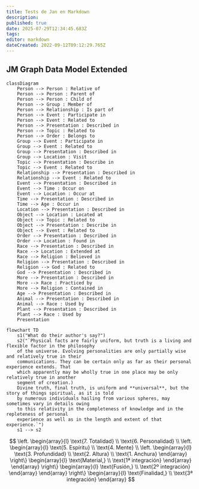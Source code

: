 ```yaml
---
title: Tests de Jan en Markdown
description: 
published: true
date: 2025-07-29T12:34:45.683Z
tags: 
editor: markdown
dateCreated: 2022-09-12T09:12:29.765Z
---
```


## JM Graph Data Model Extended


```mermaid
classDiagram
    Person --> Person : Relative of
    Person --> Person : Parent of
    Person --> Person : Child of
    Person --> Group : Member of
    Person --> Relationship : Is part of
    Person --> Event : Participate in
    Person --> Event : Related to
    Person --> Presentation : Described in
    Person --> Topic : Related to
    Person --> Order : Belongs to
    Group --> Event : Participate in
    Group --> Event : Related to
    Group --> Presentation : Described in
    Group --> Location : Visit
    Topic --> Presentation : Describe in
    Topic --> Event : Related to
    Relationship --> Presentation : Described in
    Relationship --> Event : Related to
    Event --> Presentation : Described in
    Event --> Time : Occur on
    Event --> Location : Occur at
    Time --> Presentation : Described in
    Time --> Age : Occur in
    Location --> Presentation : Described in
    Object --> Location : Located at
    Object --> Topic : Related to
    Object --> Presentation : Describe in
    Object --> Event : Related to
    Order --> Presentation : Described in
    Order --> Location : Found in
    Race --> Presentation : Described in
    Race --> Location : Extended at
    Race --> Religion : Believed in
    Religion --> Presentation : Described in
    Religion --> God : Related to
    God --> Presentation : Described in
    More --> Presentation : Described in
    More --> Race : Practiced by
    More --> Religion : Contained in
    Age --> Presentation : Described in
    Animal --> Presentation : Described in
    Animal --> Race : Used by
    Plant --> Presentation : Described in
    Plant --> Race : Used by
    Presentation
```

```mermaid
flowchart TD
	s1("What do their author's say?")
	s2("`Physical facts are fairly uniform, but truth is a living and flexible factor in the philosophy 
	of the universe. Evolving personalities are only partially wise and relatively true in their 
	communications. They can be certain only as far as their personal experience extends. That 
	which apparently may be wholly true in one place may be only relatively true in another 
	segment of creation.)
	Divine truth, final truth, is uniform and **universal**, but the story of things spiritual, as it is told 
	by numerous individuals hailing from various spheres, may sometimes vary in details owing 
	to this relativity in the completeness of knowledge and in the repleteness of personal 
	experience as well as in the length and extent of that experience.`")
	s1 --> s2
```


$$
\left.
\begin{array}{l}
  \text{7. Totalidad} \\
  \text{6. Personalidad} \\
    \left.
    \begin{array}{l}
      \text{5. Espíritu} \\
      \text{4. Mente} \\
      \left.
      \begin{array}{l}
        \text{3. Profundidad} \\
        \text{2. Altura} \\
        \text{1. Anchura}
      \end{array}
      \right\}
      \begin{array}{l}
      \text{Material,} \\
      \text{1ª integración}
      \end{array}
    \end{array}
    \right\}
    \begin{array}{l}
    \text{Fusión,} \\
    \text{2º integración}
    \end{array}
  \end{array}
\right\}
\begin{array}{l}
\text{Finalidad,} \\
\text{3ª integración}
\end{array}
$$
